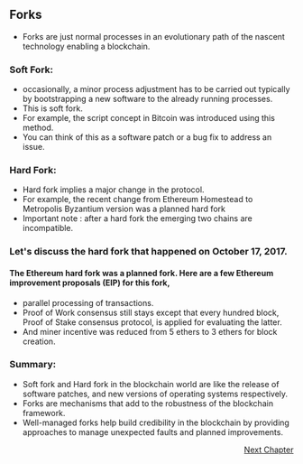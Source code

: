 ## Forks  
- Forks are just normal processes in an evolutionary path of the nascent technology enabling a blockchain.


### Soft Fork:
- occasionally, a minor process adjustment has to be carried out typically by bootstrapping a new software to the already running processes. 
- This is soft fork. 
- For example, the script concept in Bitcoin was introduced using this method. 
- You can think of this as a software patch or a bug fix to address an issue. 

### Hard Fork:
- Hard fork implies a major change in the protocol. 
- For example, the recent change from Ethereum Homestead to Metropolis Byzantium version was a planned hard fork
- Important note : after a hard fork the emerging two chains are incompatible.

### Let's discuss the hard fork that happened on October 17, 2017. 
#### The Ethereum hard fork was a planned fork. Here are a few Ethereum improvement proposals (EIP) for this fork, 
- parallel processing of transactions. 
- Proof of Work consensus still stays except that every hundred block, Proof of Stake consensus protocol, is applied for evaluating the latter. 
- And miner incentive was reduced from 5 ethers to 3 ethers for block creation. 


### Summary:
- Soft fork and Hard fork in the blockchain world are like the release of software patches, and new versions of operating systems respectively. 
- Forks are mechanisms that add to the robustness of the blockchain framework. 
- Well-managed forks help build credibility in the blockchain by providing approaches to manage unexpected faults and planned improvements.

<p align="right">
   <a href="../Key Takeaways.md">Next Chapter</a>
</p>
